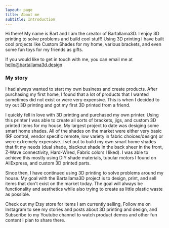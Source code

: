 ```yaml
---
layout: page
title: About me
subtitle: Introduction
---
```


Hi there! My name is Bart and I am the creator of Bartallama3D. I enjoy 3D printing to solve problems and build cool stuff!
Using 3D printing I have built cool projects like Custom Shades for my home, various brackets, and even some fun toys for my friends as gifts. 

If you would like to get in touch with me, you can email me at [hello@bartallama3d.design](mailto:hello@bartallam3d.design)

### My story

I had always wanted to start my own business and create products. After purchasing my first home, I found that a lot of products that I wanted 
sometimes did not exist or were very expensive. This is when I decided to try out 3D printing and got my first 3D printed from a friend. 

I quickly fell in love with 3D printing and purchased my own printer. Using this printer I was able to create all sorts of brackets, jigs, and custom
3D printed items for my house. My largest project to date was desiging some smart home shades. All of the shades on the market were either very basic
(RF control, vendor specific remote, low variety in fabric choices/design) or were extremely expensive. I set out to build my own smart home shades
that fit my needs (dual shade, blackout shade in the back sheer in the front, Z-Wave connectivity, Hard-Wired, Fabric colors I liked). I was able to 
achieve this mostly using DIY shade materials, tubular motors I found on AliExpress, and custom 3D printed parts. 

Since then, I have continued using 3D printing to solve problems around my house. My goal with the Bartallama3D project is to design, print, and sell
items that don't exist on the market today. The goal will always be functionality and aesthetics while also trying to create as little plastic waste 
as possible. 

Check out my Etsy store for items I am currently selling, Follow me on Instagram to see my stories and posts about 3D printing and design, and Subscribe
to my Youtube channel to watch product demos and other fun content I plan to share there. 